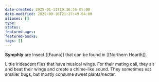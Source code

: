 ```yaml
---
date-created: 2025-01-11T19:16:56-05:00
date-modified: 2025-09-16T21:27:49-04:00
aliases: []
type: 
status: 
featured-ages: 
featured-books: 
tags: []
---
```

**Symphly** are Insect [[Fauna]] that can be found in [[Northern Hearth]].

Little iridescent flies that have musical wings. For their mating call, they sit and beat their wings and create a chime-like sound. They sometimes eat smaller bugs, but mostly consume sweet plants/nectar.